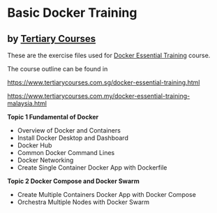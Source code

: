 # Basic Docker Training
## by [Tertiary Courses](https://www.tertiarycourses.com.sg/)

These are the exercise files used for [Docker Essential Training](https://www.tertiarycourses.com.sg/docker-essential-training.html) course. 

The course outline can be found in 

https://www.tertiarycourses.com.sg/docker-essential-training.html

https://www.tertiarycourses.com.my/docker-essential-training-malaysia.html

<p><strong>Topic 1 Fundamental of Docker</strong></p>
<ul>
<li>Overview of Docker and Containers</li>
<li>Install Docker Desktop and Dashboard</li>
<li>Docker Hub</li>
<li>Common Docker Command Lines</li>
<li>Docker Networking</li>
<li>Create Single Container Docker App with Dockerfile</li>
</ul>
<p><strong>Topic 2 Docker Compose and Docker Swarm</strong></p>
<ul>
<li>Create Multiple Containers Docker App with Docker Compose</li>
<li>Orchestra Multiple Nodes with Docker Swarm</li>
</ul>
